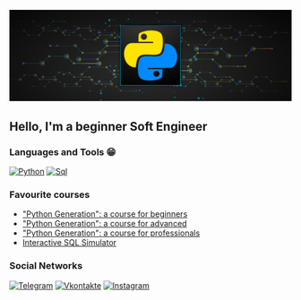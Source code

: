 ![Header](https://github.com/BabichRostislav/BabichRostislav/blob/main/ASSETS/python.png) 

## Hello, I'm a beginner Soft Engineer

### Languages and Tools 😁
[![Python](https://img.shields.io/badge/Python-090909?style=for-the-badge&logo=python&logoColor=00BFFF)](https://www.python.org/)
[![Sql](https://img.shields.io/badge/Sql-090909?style=for-the-badge&logo=mySql&logoColor=FFFF00)](https://skillbox.ru/media/code/chto-takoe-sql-kak-ustroen-zachem-nuzhen-i-kak-s-nim-rabotat/) 


### Favourite courses
- ["Python Generation": a course for beginners](https://stepik.org/course/58852/syllabus)
- ["Python Generation": a course for advanced](https://stepik.org/course/68343/syllabus)
- ["Python Generation": a course for professionals](https://stepik.org/course/82541/syllabus)
- [Interactive SQL Simulator](https://stepik.org/course/63054/syllabus)

### Social Networks
[![Telegram](https://img.shields.io/badge/Telegram-090909?style=for-the-badge&logo=Telegram&logoColor=27AOD9)](https://t.me/RostislavDSP)
[![Vkontakte](https://img.shields.io/badge/Vkontakte-090909?style=for-the-badge&logo=Vk&logoColor=FFFFFF)](https://vk.com/ros_rostovskiy)
[![Instagram](https://img.shields.io/badge/Instagram-090909?style=for-the-badge&logo=Instagram&logoColor=DC143C)](https://www.instagram.com/ros_rostovskiy)